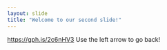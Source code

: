 ```yaml
---
layout: slide
title: "Welcome to our second slide!"
---
```

https://gph.is/2c6nHV3
Use the left arrow to go back!
